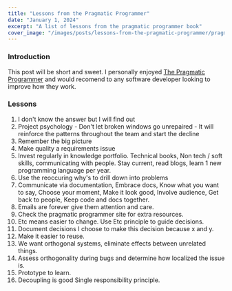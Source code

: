 ```yaml
---
title: "Lessons from the Pragmatic Programmer"
date: "January 1, 2024"
excerpt: "A list of lessons from the pragmatic programmer book"
cover_image: "/images/posts/lessons-from-the-pragmatic-programmer/pragmatic-programmer.png"
---
```


### Introduction

This post will be short and sweet. I personally enjoyed [The Pragmatic Programmer](https://pragprog.com/titles/tpp20/the-pragmatic-programmer-20th-anniversary-edition/) and would recomend to any software developer looking to improve how they work.
&nbsp;

### Lessons

1. I don't know the answer but I will find out
2. Project psychology - Don't let broken windows go unrepaired - It will reinforce the patterns throughout the team and start the decline
3. Remember the big picture
4. Make quality a requirements issue
5. Invest regularly in knowledge portfolio. Technical books, Non tech / soft skills, communicating with people. Stay current, read blogs, learn 1 new programming language per year.
6. Use the reoccuring why's to drill down into problems
7. Communicate via documentation, Embrace docs, Know what you want to say, Choose your moment, Make it look good, Involve audience, Get back to people, Keep code and docs together.
8. Emails are forever give them attention and care.
9. Check the pragmatic programmer site for extra resources.
10. Etc means easier to change. Use Etc principle to guide decisions.
11. Document decisions I choose to make this decision because x and y.
12. Make it easier to reuse.
13. We want orthogonal systems, eliminate effects between unrelated things.
14. Assess orthogonality during bugs and determine how localized the issue is.
15. Prototype to learn.
16. Decoupling is good Single responsibility principle.
